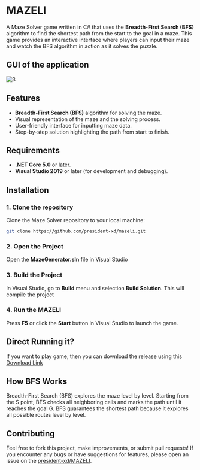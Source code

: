 # MAZELI

A Maze Solver game written in C# that uses the **Breadth-First Search (BFS)** algorithm to find the shortest path from the start to the goal in a maze. This game provides an interactive interface where players can input their maze and watch the BFS algorithm in action as it solves the puzzle.

## GUI of the application
![3](https://github.com/user-attachments/assets/ad7f9a2c-28e3-49ec-aa9a-e943c183338d)


## Features

- **Breadth-First Search (BFS)** algorithm for solving the maze.
- Visual representation of the maze and the solving process.
- User-friendly interface for inputting maze data.
- Step-by-step solution highlighting the path from start to finish.

## Requirements

- **.NET Core 5.0** or later.
- **Visual Studio 2019** or later (for development and debugging).

## Installation

### 1. Clone the repository

Clone the Maze Solver repository to your local machine:

```bash
git clone https://github.com/president-xd/mazeli.git
```
### 2. Open the Project
Open the **MazeGenerator.sln** file in Visual Studio

### 3. Build the Project
In Visual Studio, go to **Build** menu and selection **Build Solution**. This will compile the project

### 4. Run the MAZELI
Press **F5** or click the **Start** button in Visual Studio to launch the game.

## Direct Running it?
If you want to play game, then you can download the release using this [Download Link](https://github.com/president-xd/MAZELI/releases/tag/0.1)

## How BFS Works
Breadth-First Search (BFS) explores the maze level by level. Starting from the S point, BFS checks all neighboring cells and marks the path until it reaches the goal G. BFS guarantees the shortest path because it explores all possible routes level by level.

## Contributing
Feel free to fork this project, make improvements, or submit pull requests! If you encounter any bugs or have suggestions for features, please open an issue on the [president-xd/MAZELI](https://github.com/president-xd/MAZELI).
